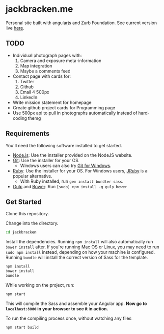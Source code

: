 # jackbracken.me

Personal site built with angularjs and Zurb Foundation. See current version live [here](http://jackbracken.me).

## TODO

* Individual photograph pages with:
  1. Camera and exposure meta-information
  2. Map integration
  3. Maybe a comments feed
* Contact page with cards for:
  1. Twitter
  2. Github
  3. Email
  4 500px
  5. LinkedIn
* Write mission statement for homepage
* Create github project cards for Programming page
* Use 500px api to pull in photographs automatically instead of hard-coding themg

## Requirements

You'll need the following software installed to get started.

  * [Node.js](http://nodejs.org): Use the installer provided on the NodeJS website.
  * [Git](http://git-scm.com/downloads): Use the installer for your OS.
    * Windows users can also try [Git for Windows](http://git-for-windows.github.io/).
  * [Ruby](https://www.ruby-lang.org/en/): Use the installer for your OS. For Windows users, [JRuby](http://jruby.org/) is a popular alternative.
    * With Ruby installed, run `gem install bundler sass`.
  * [Gulp](http://gulpjs.com/) and [Bower](http://bower.io): Run `[sudo] npm install -g gulp bower`

## Get Started

Clone this repository.

Change into the directory.

```bash
cd jackbracken
```

Install the dependencies. Running `npm install` will also automatically run `bower install` after. If you're running Mac OS or Linux, you may need to run `sudo npm install` instead, depending on how your machine is configured. Running `bundle` will install the correct version of Sass for the template.

```bash
npm install
bower install
bundle
```

While working on the project, run:

```bash
npm start
```

This will compile the Sass and assemble your Angular app. **Now go to `localhost:8080` in your browser to see it in action.**

To run the compiling process once, without watching any files:

```bash
npm start build
```